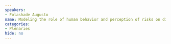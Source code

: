 ```yaml
---
speakers:
- Folashade Augusto
name: Modeling the role of human behavior and perception of risks on disease transmission
categories:
- Plenaries
hide: no
---
```


